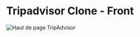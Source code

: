 # Tripadvisor Clone - Front


![Haut de page TripAdvisor](https://image.noelshack.com/fichiers/2020/44/5/1604071825-trip.jpg)

